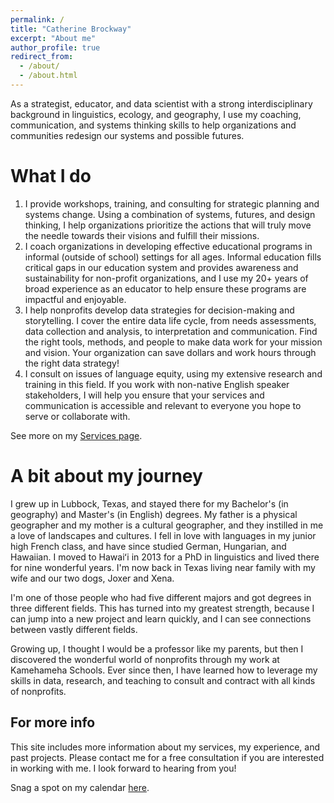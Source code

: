 ```yaml
---
permalink: /
title: "Catherine Brockway"
excerpt: "About me"
author_profile: true
redirect_from: 
  - /about/
  - /about.html
---
```


As a strategist, educator, and data scientist with a strong interdisciplinary background in linguistics, ecology, and geography, I use my coaching, communication, and systems thinking skills to help organizations and communities redesign our systems and possible futures. 

What I do
======

1. I provide workshops, training, and consulting for strategic planning and systems change. Using a combination of systems, futures, and design thinking, I help organizations prioritize the actions that will truly move the needle towards their visions and fulfill their missions.
1. I coach organizations in developing effective educational programs in informal (outside of school) settings for all ages. Informal education fills critical gaps in our education system and provides awareness and sustainability for non-profit organizations, and I use my 20+ years of broad experience as an educator to help ensure these programs are impactful and enjoyable.
1. I help nonprofits develop data strategies for decision-making and storytelling. I cover the entire data life cycle, from needs assessments, data collection and analysis, to interpretation and communication. Find the right tools, methods, and people to make data work for your mission and vision. Your organization can save dollars and work hours through the right data strategy!
1. I consult on issues of language equity, using my extensive research and training in this field. If you work with non-native English speaker stakeholders, I will help you ensure that your services and communication is accessible and relevant to everyone you hope to serve or collaborate with.

See more on my [Services page](https://geoling.github.io/services/). 


A bit about my journey
======
I grew up in Lubbock, Texas, and stayed there for my Bachelor's (in geography) and Master's (in English) degrees. My father is a physical geographer and my mother is a cultural geographer, and they instilled in me a love of landscapes and cultures. I fell in love with languages in my junior high French class, and have since studied German, Hungarian, and Hawaiian. I moved to Hawaiʻi in 2013 for a PhD in linguistics and lived there for nine wonderful years. I'm now back in Texas living near family with my wife and our two dogs, Joxer and Xena. 

I'm one of those people who had five different majors and got degrees in three different fields. This has turned into my greatest strength, because I can jump into a new project and learn quickly, and I can see connections between vastly different fields. 

Growing up, I thought I would be a professor like my parents, but then I discovered the wonderful world of nonprofits through my work at Kamehameha Schools. Ever since then, I have learned how to leverage my skills in data, research, and teaching to consult and contract with all kinds of nonprofits. 


For more info
------
This site includes more information about my services, my experience, and past projects. Please contact me for a free consultation if you are interested in working with me. I look forward to hearing from you!  

Snag a spot on my calendar [here](https://cal.com/catherinebrockway).
